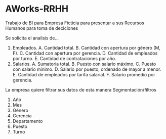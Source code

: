 # AWorks-RRHH
Trabajo de BI para Empresa Ficticia para presentar a sus Recursos Humanos para toma de deciciones

Se solicita el analisis de...
1. Empleados.
A. Cantidad total.
B. Cantidad con apertura por género (M, F).
C. Cantidad con apertura por gerencia.
D. Cantidad de empleados por turno.
E. Cantidad de contrataciones por año.
2. Salarios.
A. Sumatoria total.
B. Puesto con salario máximo.
C. Puesto con salario mínimo.
D. Salario por puesto, ordenado de mayor a
menor.
E. Cantidad de empleados por tarifa
salarial.
F. Salario promedio por gerencia.

La empresa quiere filtrar sus datos de esta manera
Segmentación/filtros
1. Año
2. Mes
3. Género
4. Gerencia
5. Departamento
6. Puesto
7. Turno
